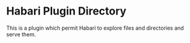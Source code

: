 # Habari Plugin Directory
This is a plugin which permit Habari to explore files and directories and serve them.
